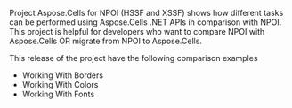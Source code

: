 Project Aspose.Cells for NPOI (HSSF and XSSF) shows how different tasks can be performed using Aspose.Cells .NET APIs in comparison with NPOI. This project is helpful for developers who want to compare NPOI with Aspose.Cells OR migrate from NPOI to Aspose.Cells.

This release of the project have the following comparison examples

* Working With Borders
* Working With Colors
* Working With Fonts